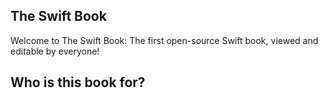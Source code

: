 
## The Swift Book
Welcome to The Swift Book: The first open-source Swift book, viewed and editable by everyone!

## Who is this book for?








